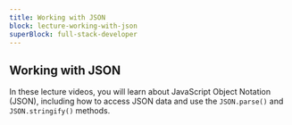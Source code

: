 ```yaml
---
title: Working with JSON
block: lecture-working-with-json
superBlock: full-stack-developer
---
```


## Working with JSON

In these lecture videos, you will learn about JavaScript Object Notation (JSON), including how to access JSON data and use the `JSON.parse()` and `JSON.stringify()` methods.
